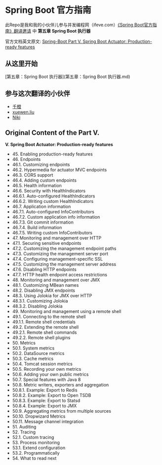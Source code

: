 # Spring Boot 官方指南

此Repo是我和我的小伙伴儿参与并发编程网（ifeve.com）[《Spring Boot官方指南》翻译邀请](http://ifeve.com/spring-boot/) 中 **第五章 Spring Boot 执行器** 

官方文档英文原文: [Spring-Boot  Part V. Spring Boot Actuator: Production-ready features](http://docs.spring.io/spring-boot/docs/current/reference/html/production-ready.html)

## 从这里开始
[第五章：Spring Boot 执行器](第五章：Spring Boot 执行器.md)

## 参与这次翻译的小伙伴
-  [千橙](http://qiancheng.me/about)  
-  [xuewen.liu]()
-  [Niki]()
## Original Content of the Part V.
**V. Spring Boot Actuator: Production-ready features**

- 45\. Enabling production-ready features
- 46\. Endpoints
- 46.1. Customizing endpoints
- 46.2. Hypermedia for actuator MVC endpoints
- 46.3. CORS support
- 46.4. Adding custom endpoints
- 46.5. Health information
- 46.6. Security with HealthIndicators
- 46.6.1. Auto-configured HealthIndicators
- 46.6.2. Writing custom HealthIndicators
- 46.7. Application information
- 46.7.1. Auto-configured InfoContributors
- 46.7.2. Custom application info information
- 46.7.3. Git commit information
- 46.7.4. Build information
- 46.7.5. Writing custom InfoContributors
- 47\. Monitoring and management over HTTP
- 47.1. Securing sensitive endpoints
- 47.2. Customizing the management endpoint paths
- 47.3. Customizing the management server port
- 47.4. Configuring management-specific SSL
- 47.5. Customizing the management server address
- 47.6. Disabling HTTP endpoints
- 47.7. HTTP health endpoint access restrictions
- 48\. Monitoring and management over JMX
- 48.1. Customizing MBean names
- 48.2. Disabling JMX endpoints
- 48.3. Using Jolokia for JMX over HTTP
- 48.3.1. Customizing Jolokia
- 48.3.2. Disabling Jolokia
- 49\. Monitoring and management using a remote shell
- 49.1. Connecting to the remote shell
- 49.1.1. Remote shell credentials
- 49.2. Extending the remote shell
- 49.2.1. Remote shell commands
- 49.2.2. Remote shell plugins
- 50\. Metrics
- 50.1. System metrics
- 50.2. DataSource metrics
- 50.3. Cache metrics
- 50.4. Tomcat session metrics
- 50.5. Recording your own metrics
- 50.6. Adding your own public metrics
- 50.7. Special features with Java 8
- 50.8. Metric writers, exporters and aggregation
- 50.8.1. Example: Export to Redis
- 50.8.2. Example: Export to Open TSDB
- 50.8.3. Example: Export to Statsd
- 50.8.4. Example: Export to JMX
- 50.9. Aggregating metrics from multiple sources
- 50.10. Dropwizard Metrics
- 50.11. Message channel integration
- 51\. Auditing
- 52\. Tracing
- 52.1. Custom tracing
- 53\. Process monitoring
- 53.1. Extend configuration
- 53.2. Programmatically
- 54\. What to read next


